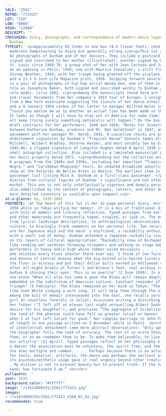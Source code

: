 ```yaml
---
SALE: '2562'
REFNO: "772423"
LOT: "218"
LOW: "8000"
HIGH: "12000"
DESCRIPT: ''
CROSSHEAD: Diary, photographs, and correspondence of modern dance legend Katherine
  Dunham.
TYPESET: '<p>Approximately 85 items in one box (0.4 linear feet); condition varies,
  moderate dampstaining to diary but generally strong.</p><p>This lot also contains
  43 photographs of Dunham and of her dancers. They include a postcard-sized photo
  signed and inscribed to her mother (illustrated); another signed by Dunham in East
  St. Louis circa 1969-70; a group shot of her with Jean Cocteau and Josephine Baker
  at an opening in Paris, 1950; one with Maurice Chevalier; a still from her film
  Stormy Weather, 1943; with her troupe being greeted off the airplane in Korea, 1956;
  and a 13 x 9-inch Life Magazine print, 1958. Skipping forward several generations
  is a pair of photographs of hip hop artist Wanda Dee, one of them in her touring
  role as Josephine Baker, both signed and inscribed warmly to Dunham as an elder
  role model, circa 2002. </p><p>Among the manuscripts found here are logistical correspondence
  and travel documents from her company’s 1953 tour of Europe; 2 unsigned carbon letters
  from a New York associate suggesting the closure of her dance school, December 1953;
  and a 9 January 1954 carbon of her letter to manager Wilfred Wyler in New York:
  “Could you advise me as to whether an actual lien has been made on the bank accounts?
  It looks as though I will have to stay out of America for some time! Anyway if we
  all keep trying surely something optimistic will happen.” On the business end are
  draft contracts for her performers, 1948 and 1950; “Notes for Investor’s Contract
  between Katherine Dunham, producer and Mr. Nat Goldstone” in 1947; and a draft promotional
  agreement with her manager Mr. Hurok, 1943. 6 cancelled checks are preserved with
  endorsement signatures by Dunham’s “Tropical Revue” dancers James Alexander, Gloria
  Mitchell, Wilbert Bradley, Dolores Harper, and most notably two by Eartha Kitt,
  1945-46; a clipped signature of Langston Hughes dated 8 April 1938 is part of this
  small autograph collection. Also included is a laminated manuscript plat map from
  her Haiti property dated 1972. </p><p>Rounding out the collection are a group of
  6 programs from the 1940s and 1950s, including her important “Tropical Revue”, “Bal
  Negre," and “Caribbean Rhapsody" tours. An undated broadside advertises an early
  show at the Palacios de Bellas Artes in Mexico. The earliest item is a 1935 steamship
  passenger list listing Miss K. Dunham as a first-class passenger. </p><p>Manuscript
  diaries from cultural figures of Dunham''s significance are not often seen on the
  market. This one is not only intellectually vigorous and deeply personal, it is
  also embellished by the context of photographs, letters, and other documents. A
  more detailed inventory is available upon request.</p>'
at-a-glance: Vp, 1935-2002
FOOTNOTE: 'At the heart of this lot is her 42-page personal diary, mostly kept in
  1958 while in Tokyo writing her memoir. It is a mix of traditional diary entries
  with bits of memoir and literary reflection. Typed passages from earlier volumes
  and other memoranda are frequently taped, stapled, or laid in. The entries range
  from lyrical landscape descriptions, to anthropological observations on Japanese
  culture, to bracingly frank comments on her personal life. Two recurring characters
  are her Japanese maid and the maid''s boyfriend, a rockabilly enthusiast who absconded
  with a small sum of money. Dunham attended a Japanese rockabilly concert and reflected
  on its layers of cultural appropriation: “Rockabilly show at Nichegeki with teenagers
  like reeking wet sardines throwing streamers and walking on stage embracing match-stick-legged
  performers in heavy ankle-high white rubber-soled moccasins . . . . Imitating Presley
  who imitates every blues shouter there ever was. I think of Joe Turner and Kokomo
  and Winona of Central Avenue when the big-busted oily-haired sisters walked onto
  the floor in ecstasy and put their dollar bills earned in Hollywood cleaning up
  after all-night brawls at Turner’s and Winona’s feet, real ecstasy rocking their
  bodies & shining their eyes. This is so puerile" (2 June 1958). In a similar vein,
  she wrote “When all else has come & gone the Blues will remain deeply, securely
  embedded in the substratum of American culture. Constant reminder of Black races.
  Triumph” (5 February). The blues remained on her mind in Tokyo: "The workmen sound
  like Josh White singing a work song. It will help them through the night" (11 February).
  Among the bits of memoir interweaved into the text, she recalls serving as a flower
  girl at countless funerals in Joliet; discusses writing a disturbing passage on
  her father ("I left off at eleven last night unravelling Albert Dunham’s incestuous
  desire for his daughter"); and proclaims “The aggregate of Israelites evacuating
  the land of the pharoas could have felt no greater relief or keener joy than I did
  when I at last left Joliet for good.” Her complex marriage to John Pratt is discussed
  at length in one passage written on 2 November while in Haiti. <br><br>In moments
  of intellectual detachment came more abstract observations: “Only upon the historian,
  the biographer falls the task of accuracy. The rest of us write things as we see
  them, or as we remember them to be. To make them believable, to live. Herein lies
  our artistry" (21 April). Typed passages reflect on her philosophy of dance: “For
  a dancer the association must be voluntary, the spirit free, and the flesh willing;
  the aims multiple and common. . . . Perhaps because there is no actual necessity
  for tools, material, artifacts, the dance was perhaps the earliest artistic expression—and
  its psychokinesthetic usage gave it real urgency beyond other creative arts. . .
  . My mission is not to present beauty but to present truth. If the two go hand in
  hand, how fortunate I am.” <br><br>'
pullquote: ''
year: 1935
background_color: "#ffffff"
image: "/v1614809331/2562/772423.jpg"
images:
- "/v1614809329/2562/772423_VIEW_02_02.jpg"
recommended: true

---
```

